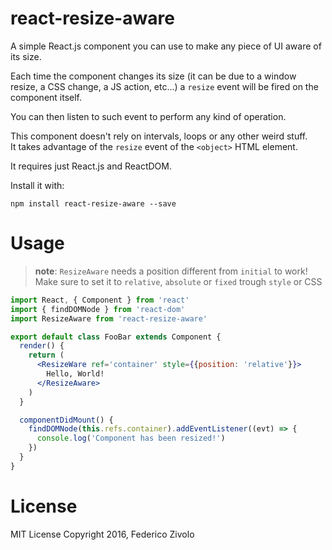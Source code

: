 # react-resize-aware

A simple React.js component you can use to make any piece of UI aware of its size.

Each time the component changes its size (it can be due to a window resize, a CSS change, a JS action, etc...)
a `resize` event will be fired on the component itself.

You can then listen to such event to perform any kind of operation.

This component doesn't rely on intervals, loops or any other weird stuff.  
It takes advantage of the `resize` event of the `<object>` HTML element.

It requires just React.js and ReactDOM.

Install it with:

```
npm install react-resize-aware --save
```

# Usage

> **note**: `ResizeAware` needs a position different from `initial` to work!
> Make sure to set it to `relative`, `absolute` or `fixed` trough `style` or CSS

```jsx
import React, { Component } from 'react'
import { findDOMNode } from 'react-dom'
import ResizeAware from 'react-resize-aware'

export default class FooBar extends Component {
  render() {
    return (
      <ResizeWare ref='container' style={{position: 'relative'}}>
        Hello, World!
      </ResizeAware>
    )
  }

  componentDidMount() {
    findDOMNode(this.refs.container).addEventListener((evt) => {
      console.log('Component has been resized!')
    })
  }
}
```


# License

MIT License
Copyright 2016, Federico Zivolo
